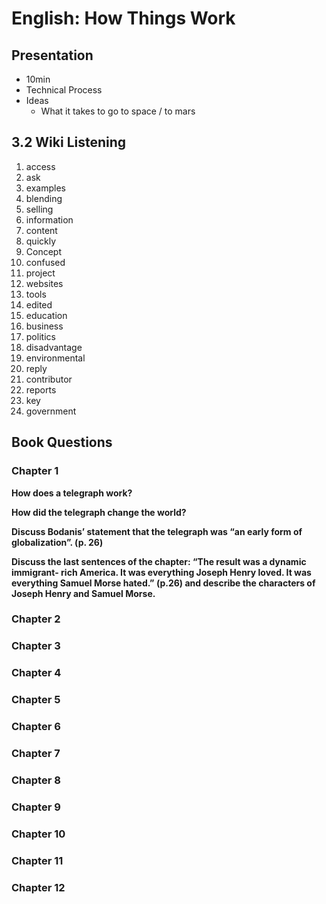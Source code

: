 # English: How Things Work
## Presentation
- 10min
- Technical Process
- Ideas
    - What it takes to go to space / to mars


## 3.2 Wiki Listening
1. access
2. ask
3. examples
4. blending
5. selling
6. information
7. content
8. quickly
9. Concept
10. confused
11. project
12. websites
13. tools
14. edited
15. education
16. business
17. politics
18. disadvantage
19. environmental
20. reply
21. contributor
22. reports
23. key
24. government


## Book Questions
### Chapter 1
**How does a telegraph work?**

**How did the telegraph change the world?**

**Discuss Bodanis’ statement that the telegraph was “an early form of globalization”. (p. 26)**

**Discuss the last sentences of the chapter: “The result was a dynamic  immigrant- rich America. It was everything Joseph Henry loved. It was everything Samuel Morse hated.” (p.26) and describe the characters of Joseph Henry and Samuel Morse.**

### Chapter 2
### Chapter 3
### Chapter 4
### Chapter 5
### Chapter 6
### Chapter 7
### Chapter 8
### Chapter 9
### Chapter 10
### Chapter 11
### Chapter 12
